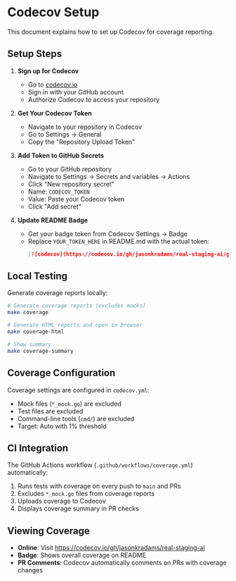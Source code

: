 # Codecov Setup

This document explains how to set up Codecov for coverage reporting.

## Setup Steps

1. **Sign up for Codecov**
   - Go to [codecov.io](https://codecov.io)
   - Sign in with your GitHub account
   - Authorize Codecov to access your repository

2. **Get Your Codecov Token**
   - Navigate to your repository in Codecov
   - Go to Settings → General
   - Copy the "Repository Upload Token"

3. **Add Token to GitHub Secrets**
   - Go to your GitHub repository
   - Navigate to Settings → Secrets and variables → Actions
   - Click "New repository secret"
   - Name: `CODECOV_TOKEN`
   - Value: Paste your Codecov token
   - Click "Add secret"

4. **Update README Badge**
   - Get your badge token from Codecov Settings → Badge
   - Replace `YOUR_TOKEN_HERE` in README.md with the actual token:
     ```markdown
     [![codecov](https://codecov.io/gh/jasonkradams/real-staging-ai/graph/badge.svg?token=YOUR_ACTUAL_TOKEN)](https://codecov.io/gh/jasonkradams/real-staging-ai)
     ```

## Local Testing

Generate coverage reports locally:

```bash
# Generate coverage reports (excludes mocks)
make coverage

# Generate HTML reports and open in browser
make coverage-html

# Show summary
make coverage-summary
```

## Coverage Configuration

Coverage settings are configured in `codecov.yml`:
- Mock files (`*_mock.go`) are excluded
- Test files are excluded
- Command-line tools (`cmd/`) are excluded
- Target: Auto with 1% threshold

## CI Integration

The GitHub Actions workflow (`.github/workflows/coverage.yml`) automatically:
1. Runs tests with coverage on every push to `main` and PRs
2. Excludes `*_mock.go` files from coverage reports
3. Uploads coverage to Codecov
4. Displays coverage summary in PR checks

## Viewing Coverage

- **Online**: Visit https://codecov.io/gh/jasonkradams/real-staging-ai
- **Badge**: Shows overall coverage on README
- **PR Comments**: Codecov automatically comments on PRs with coverage changes
